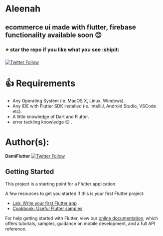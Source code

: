 # Aleenah
## ecommerce ui made with flutter, firebase functionality available soon :blush:
### :star: star the repo if you like what you see :shipit:
[![Twitter Follow](https://img.shields.io/twitter/follow/LeanXmolly1.svg?style=social)](https://twitter.com/LeanXmolly1)


 # :+1: Requirements
 - Any Operating System (ie. MacOS X, Linux, Windows).
 - Any IDE with Flutter SDK installed (ie. IntelliJ, Android Studio, VSCode etc).
 - A little knowledge of Dart and Flutter.
 - error tackling knowledge :wink: .

# Author(s):
**DamiFlutter** [![Twitter Follow](https://img.shields.io/twitter/follow/LeanXmolly1.svg?style=social)](https://twitter.com/LeanXmolly1)
## Getting Started

This project is a starting point for a Flutter application.

A few resources to get you started if this is your first Flutter project:

- [Lab: Write your first Flutter app](https://flutter.io/docs/get-started/codelab)
- [Cookbook: Useful Flutter samples](https://flutter.io/docs/cookbook)

For help getting started with Flutter, view our 
[online documentation](https://flutter.io/docs), which offers tutorials, 
samples, guidance on mobile development, and a full API reference.
